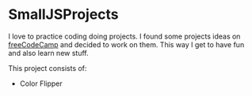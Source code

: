 # SmallJSProjects

I love to practice coding doing projects. I found some projects ideas on [freeCodeCamp](https://www.freecodecamp.org/news/javascript-projects-for-beginners/#how-to-create-a-color-flipper) and decided to work on them. This way I get to have fun and also learn new stuff.

This project consists of:
- Color Flipper